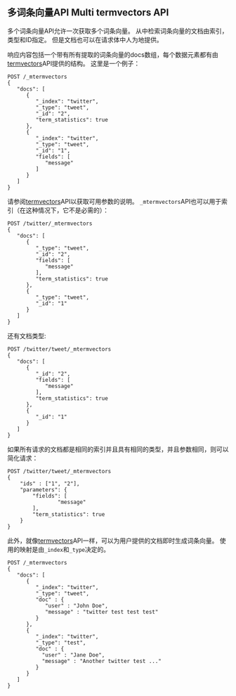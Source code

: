 ## 多词条向量API Multi termvectors API

多个词条向量API允许一次获取多个词条向量。 从中检索词条向量的文档由索引，类型和ID指定。 但是文档也可以在请求体中人为地提供。


响应内容包括一个带有所有提取的词条向量的docs数组，每个数据元素都有由[termvectors](docs-termvectors.html)API提供的结构。 这里是一个例子： 
    
    POST /_mtermvectors
    {
       "docs": [
          {
             "_index": "twitter",
             "_type": "tweet",
             "_id": "2",
             "term_statistics": true
          },
          {
             "_index": "twitter",
             "_type": "tweet",
             "_id": "1",
             "fields": [
                "message"
             ]
          }
       ]
    }

请参阅[termvectors](docs-termvectors.html)API以获取可用参数的说明。
`_mtermvectors`API也可以用于索引（在这种情况下，它不是必需的）：    
    
    POST /twitter/_mtermvectors
    {
       "docs": [
          {
             "_type": "tweet",
             "_id": "2",
             "fields": [
                "message"
             ],
             "term_statistics": true
          },
          {
             "_type": "tweet",
             "_id": "1"
          }
       ]
    }

还有文档类型:
    
    
    POST /twitter/tweet/_mtermvectors
    {
       "docs": [
          {
             "_id": "2",
             "fields": [
                "message"
             ],
             "term_statistics": true
          },
          {
             "_id": "1"
          }
       ]
    }

如果所有请求的文档都是相同的索引并且具有相同的类型，并且参数相同，则可以简化请求：
    
    POST /twitter/tweet/_mtermvectors
    {
        "ids" : ["1", "2"],
        "parameters": {
            "fields": [
                    "message"
            ],
            "term_statistics": true
        }
    }

此外，就像[termvectors](docs-termvectors.html)API一样，可以为用户提供的文档即时生成词条向量。 使用的映射是由`_index`和`_type`决定的。    
    
    POST /_mtermvectors
    {
       "docs": [
          {
             "_index": "twitter",
             "_type": "tweet",
             "doc" : {
                "user" : "John Doe",
                "message" : "twitter test test test"
             }
          },
          {
             "_index": "twitter",
             "_type": "test",
             "doc" : {
               "user" : "Jane Doe",
               "message" : "Another twitter test ..."
             }
          }
       ]
    }
